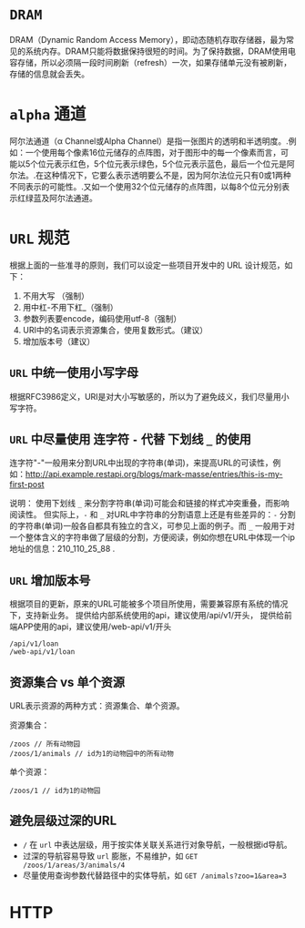
# `DRAM`
DRAM（Dynamic Random Access Memory），即动态随机存取存储器，最为常见的系统内存。DRAM只能将数据保持很短的时间。为了保持数据，DRAM使用电容存储，所以必须隔一段时间刷新（refresh）一次，如果存储单元没有被刷新，存储的信息就会丢失。


# `alpha` 通道
阿尔法通道（α Channel或Alpha Channel）是指一张图片的透明和半透明度。.例如：一个使用每个像素16位元储存的点阵图，对于图形中的每一个像素而言，可能以5个位元表示红色，5个位元表示绿色，5个位元表示蓝色，最后一个位元是阿尔法。.在这种情况下，它要么表示透明要么不是，因为阿尔法位元只有0或1两种不同表示的可能性。.又如一个使用32个位元储存的点阵图，以每8个位元分别表示红绿蓝及阿尔法通道。

# `URL` 规范
根据上面的一些准寻的原则，我们可以设定一些项目开发中的 URL 设计规范，如下：
> 
1. 不用大写 （强制）
2. 用中杠-不用下杠_（强制）
3. 参数列表要encode，编码使用utf-8（强制）
4. URI中的名词表示资源集合，使用复数形式。（建议）
5. 增加版本号（建议）

## `URL` 中统一使用小写字母
根据RFC3986定义，URI是对大小写敏感的，所以为了避免歧义，我们尽量用小写字符。

## `URL` 中尽量使用 连字符 `-` 代替 下划线 `_` 的使用
连字符"-"一般用来分割URL中出现的字符串(单词)，来提高URL的可读性，例如：http://api.example.restapi.org/blogs/mark-masse/entries/this-is-my-first-post
> 
说明：
使用下划线 `_` 来分割字符串(单词)可能会和链接的样式冲突重叠，而影响阅读性。
但实际上，`-` 和 `_` 对URL中字符串的分割语意上还是有些差异的：`-` 分割的字符串(单词)一般各自都具有独立的含义，可参见上面的例子。而 `_` 一般用于对一个整体含义的字符串做了层级的分割，方便阅读，例如你想在URL中体现一个ip地址的信息：210_110_25_88 .

## `URL` 增加版本号
根据项目的更新，原来的URL可能被多个项目所使用，需要兼容原有系统的情况下，支持新业务。 提供给内部系统使用的api，建议使用/api/v1/开头， 提供给前端APP使用的api，建议使用/web-api/v1/开头

```
/api/v1/loan
/web-api/v1/loan
```

## 资源集合 vs 单个资源
URL表示资源的两种方式：资源集合、单个资源。

资源集合：
```
/zoos // 所有动物园
/zoos/1/animals // id为1的动物园中的所有动物
```
单个资源：
```
/zoos/1 // id为1的动物园
```
## 避免层级过深的URL
- `/` 在 `url` 中表达层级，用于按实体关联关系进行对象导航，一般根据id导航。
- 过深的导航容易导致 `url` 膨胀，不易维护，如 `GET /zoos/1/areas/3/animals/4`
- 尽量使用查询参数代替路径中的实体导航，如 `GET /animals?zoo=1&area=3`

# HTTP 
